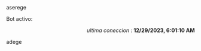 aserege

<p>Bot activo: </p>
<p align="right"><i>ultima coneccion</i> : <b>12/29/2023, 6:01:10 AM</b></p>

 adege
